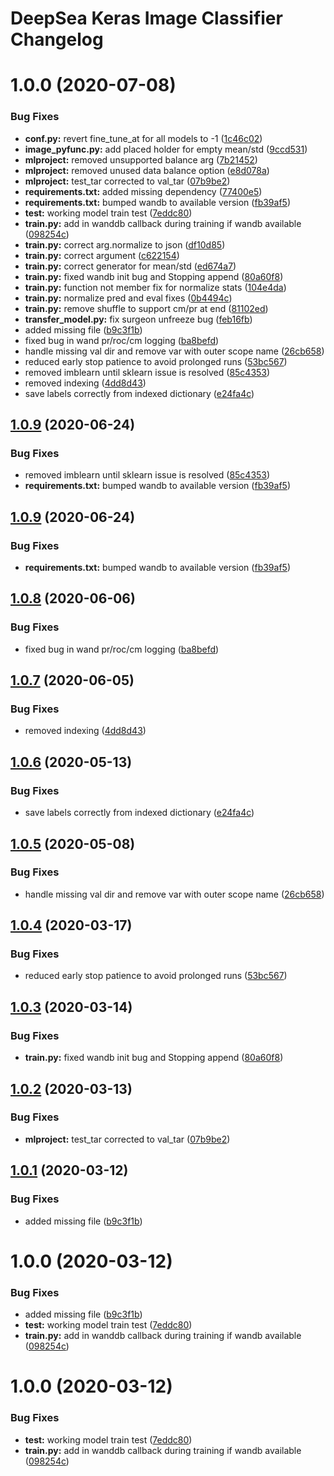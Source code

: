 # DeepSea Keras Image Classifier Changelog

# 1.0.0 (2020-07-08)


### Bug Fixes

* **conf.py:** revert fine_tune_at for all models to -1 ([1c46c02](http://bitbucket.org/mbari/deepsea-kclassify/commits/1c46c028a38536e685f554a0b4e60fe238e8796d))
* **image_pyfunc.py:** add placed holder for empty mean/std ([9ccd531](http://bitbucket.org/mbari/deepsea-kclassify/commits/9ccd5317d0afd6388fb3c9c46ad7c9f89199b3cb))
* **mlproject:** removed unsupported balance arg ([7b21452](http://bitbucket.org/mbari/deepsea-kclassify/commits/7b21452678fba3174eae57796657c90d01b7db0e))
* **mlproject:** removed unused data balance option ([e8d078a](http://bitbucket.org/mbari/deepsea-kclassify/commits/e8d078aa0bf112c98e6334b0fb0d2765aa0f2353))
* **mlproject:** test_tar corrected to val_tar ([07b9be2](http://bitbucket.org/mbari/deepsea-kclassify/commits/07b9be2d6caba82b042bb9f9c23abb4f437851f6))
* **requirements.txt:** added missing dependency ([77400e5](http://bitbucket.org/mbari/deepsea-kclassify/commits/77400e5db3896a5c2c9b6cb73515447540f53c59))
* **requirements.txt:** bumped wandb to available version ([fb39af5](http://bitbucket.org/mbari/deepsea-kclassify/commits/fb39af508d744d8d3d43dcb5abf7dffa4fdbf5bc))
* **test:** working model train test ([7eddc80](http://bitbucket.org/mbari/deepsea-kclassify/commits/7eddc809d272421c9225cbfd78109a518f8bed7a))
* **train.py:** add in wanddb callback during training if wandb available ([098254c](http://bitbucket.org/mbari/deepsea-kclassify/commits/098254cc9beee735e3b36876eb7042c1d36ff05f))
* **train.py:** correct arg.normalize to json ([df10d85](http://bitbucket.org/mbari/deepsea-kclassify/commits/df10d8529c3484e07230a4fe9ba7aa6adea70b12))
* **train.py:** correct argument ([c622154](http://bitbucket.org/mbari/deepsea-kclassify/commits/c622154787965945417cc71fdee6a57f14735c8c))
* **train.py:** correct generator for mean/std ([ed674a7](http://bitbucket.org/mbari/deepsea-kclassify/commits/ed674a7415a5ec2a99f0963af5df91818143a7f1))
* **train.py:** fixed wandb init bug and Stopping append ([80a60f8](http://bitbucket.org/mbari/deepsea-kclassify/commits/80a60f8a93d0cef3a348ed206d91b714868572ef))
* **train.py:** function not member fix for normalize stats ([104e4da](http://bitbucket.org/mbari/deepsea-kclassify/commits/104e4da4ce64e6bef6b3aa07b58d3b2f934e1c28))
* **train.py:** normalize pred and eval fixes ([0b4494c](http://bitbucket.org/mbari/deepsea-kclassify/commits/0b4494c2218432bcd0bd89a97947bd74d63e25c5))
* **train.py:** remove shuffle to support cm/pr at end ([81102ed](http://bitbucket.org/mbari/deepsea-kclassify/commits/81102ed6bea4b313ea8a6f8d7296325b19bcba01))
* **transfer_model.py:** fix surgeon unfreeze bug ([feb16fb](http://bitbucket.org/mbari/deepsea-kclassify/commits/feb16fb5bc3e65304ea8737a4722d91e51b949c8))
* added missing file ([b9c3f1b](http://bitbucket.org/mbari/deepsea-kclassify/commits/b9c3f1b8625e8c15d21308c3f7c995a5975e8ea2))
* fixed bug in wand pr/roc/cm logging ([ba8befd](http://bitbucket.org/mbari/deepsea-kclassify/commits/ba8befd456df1f0002986ecfe8dc29c83eb7b499))
* handle missing val dir and remove var with outer scope name ([26cb658](http://bitbucket.org/mbari/deepsea-kclassify/commits/26cb658601d1c70f481eb71fb4fa93588b0bc20a))
* reduced early stop patience to avoid prolonged runs ([53bc567](http://bitbucket.org/mbari/deepsea-kclassify/commits/53bc567632759f85db6053a2db510ad5533f29d5))
* removed imblearn until sklearn issue is resolved ([85c4353](http://bitbucket.org/mbari/deepsea-kclassify/commits/85c435304d2bb88a6b4f292f8532a4de9329ed22))
* removed indexing ([4dd8d43](http://bitbucket.org/mbari/deepsea-kclassify/commits/4dd8d43eed605f7d95113194120222b180a55d23))
* save labels correctly from indexed dictionary ([e24fa4c](http://bitbucket.org/mbari/deepsea-kclassify/commits/e24fa4c9f4ff1f9f198876451c9a28ebd6f6e2bb))

## [1.0.9](http://bitbucket.org/mbari/deepsea-kclassify/compare/v1.0.8...v1.0.9) (2020-06-24)


### Bug Fixes

* removed imblearn until sklearn issue is resolved ([85c4353](http://bitbucket.org/mbari/deepsea-kclassify/commits/85c435304d2bb88a6b4f292f8532a4de9329ed22))
* **requirements.txt:** bumped wandb to available version ([fb39af5](http://bitbucket.org/mbari/deepsea-kclassify/commits/fb39af508d744d8d3d43dcb5abf7dffa4fdbf5bc))

## [1.0.9](http://bitbucket.org/mbari/deepsea-kclassify/compare/v1.0.8...v1.0.9) (2020-06-24)


### Bug Fixes

* **requirements.txt:** bumped wandb to available version ([fb39af5](http://bitbucket.org/mbari/deepsea-kclassify/commits/fb39af508d744d8d3d43dcb5abf7dffa4fdbf5bc))

## [1.0.8](http://bitbucket.org/mbari/deepsea-kclassify/compare/v1.0.7...v1.0.8) (2020-06-06)


### Bug Fixes

* fixed bug in wand pr/roc/cm logging ([ba8befd](http://bitbucket.org/mbari/deepsea-kclassify/commits/ba8befd456df1f0002986ecfe8dc29c83eb7b499))

## [1.0.7](http://bitbucket.org/mbari/deepsea-kclassify/compare/v1.0.6...v1.0.7) (2020-06-05)


### Bug Fixes

* removed indexing ([4dd8d43](http://bitbucket.org/mbari/deepsea-kclassify/commits/4dd8d43eed605f7d95113194120222b180a55d23))

## [1.0.6](http://bitbucket.org/mbari/deepsea-kclassify/compare/v1.0.5...v1.0.6) (2020-05-13)


### Bug Fixes

* save labels correctly from indexed dictionary ([e24fa4c](http://bitbucket.org/mbari/deepsea-kclassify/commits/e24fa4c9f4ff1f9f198876451c9a28ebd6f6e2bb))

## [1.0.5](http://bitbucket.org/mbari/deepsea-kclassify/compare/v1.0.4...v1.0.5) (2020-05-08)


### Bug Fixes

* handle missing val dir and remove var with outer scope name ([26cb658](http://bitbucket.org/mbari/deepsea-kclassify/commits/26cb658601d1c70f481eb71fb4fa93588b0bc20a))

## [1.0.4](http://bitbucket.org/mbari/deepsea-kclassify/compare/v1.0.3...v1.0.4) (2020-03-17)


### Bug Fixes

* reduced early stop patience to avoid prolonged runs ([53bc567](http://bitbucket.org/mbari/deepsea-kclassify/commits/53bc567632759f85db6053a2db510ad5533f29d5))

## [1.0.3](http://bitbucket.org/mbari/deepsea-kclassify/compare/v1.0.2...v1.0.3) (2020-03-14)


### Bug Fixes

* **train.py:** fixed wandb init bug and Stopping append ([80a60f8](http://bitbucket.org/mbari/deepsea-kclassify/commits/80a60f8a93d0cef3a348ed206d91b714868572ef))

## [1.0.2](http://bitbucket.org/mbari/deepsea-kclassify/compare/v1.0.1...v1.0.2) (2020-03-13)


### Bug Fixes

* **mlproject:** test_tar corrected to val_tar ([07b9be2](http://bitbucket.org/mbari/deepsea-kclassify/commits/07b9be2d6caba82b042bb9f9c23abb4f437851f6))

## [1.0.1](http://bitbucket.org/mbari/deepsea-kclassify/compare/v1.0.0...v1.0.1) (2020-03-12)


### Bug Fixes

* added missing file ([b9c3f1b](http://bitbucket.org/mbari/deepsea-kclassify/commits/b9c3f1b8625e8c15d21308c3f7c995a5975e8ea2))

# 1.0.0 (2020-03-12)


### Bug Fixes

* added missing file ([b9c3f1b](http://bitbucket.org/mbari/deepsea-kclassify/commits/b9c3f1b8625e8c15d21308c3f7c995a5975e8ea2))
* **test:** working model train test ([7eddc80](http://bitbucket.org/mbari/deepsea-kclassify/commits/7eddc809d272421c9225cbfd78109a518f8bed7a))
* **train.py:** add in wanddb callback during training if wandb available ([098254c](http://bitbucket.org/mbari/deepsea-kclassify/commits/098254cc9beee735e3b36876eb7042c1d36ff05f))

# 1.0.0 (2020-03-12)


### Bug Fixes

* **test:** working model train test ([7eddc80](http://bitbucket.org/mbari/deepsea-kclassify/commits/7eddc809d272421c9225cbfd78109a518f8bed7a))
* **train.py:** add in wanddb callback during training if wandb available ([098254c](http://bitbucket.org/mbari/deepsea-kclassify/commits/098254cc9beee735e3b36876eb7042c1d36ff05f))
